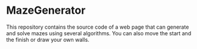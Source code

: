 # MazeGenerator
 This repository contains the source code of a web page that can generate and solve mazes using several algorithms. You can also move the start and the finish or draw your own walls.
